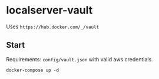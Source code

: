# localserver-vault
Uses `https://hub.docker.com/_/vault`

## Start
Requirements: `config/vault.json` with valid aws credentials.
```
docker-compose up -d
```
